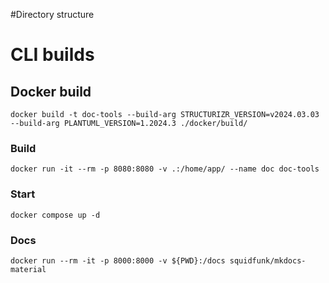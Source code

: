 #Directory structure 

# CLI builds



## Docker build

```docker build -t doc-tools --build-arg STRUCTURIZR_VERSION=v2024.03.03 --build-arg PLANTUML_VERSION=1.2024.3 ./docker/build/```

### Build

```docker run -it --rm -p 8080:8080 -v .:/home/app/ --name doc doc-tools```

### Start

```docker compose up -d```

### Docs

```docker run --rm -it -p 8000:8000 -v ${PWD}:/docs squidfunk/mkdocs-material```

